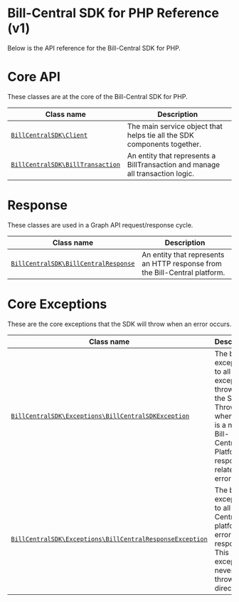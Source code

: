 # Bill-Central SDK for PHP Reference (v1)

Below is the API reference for the Bill-Central SDK for PHP.

# Core API

These classes are at the core of the Bill-Central SDK for PHP.

| Class name  | Description |
| ------------- | ------------- |
| [`BillCentralSDK\Client`](/src/Client.php)  | The main service object that helps tie all the SDK components together.  |
| [`BillCentralSDK\BillTransaction`](/src/BillTransaction.php)  | An entity that represents a BillTransaction and manage all transaction logic. |

# Response

These classes are used in a Graph API request/response cycle.

| Class name  | Description |
| ------------- | ------------- |
| [`BillCentralSDK\BillCentralResponse`](/src/BillCentralResponse.php) | An entity that represents an HTTP response from the Bill-Central platform.  |


# Core Exceptions

These are the core exceptions that the SDK will throw when an error occurs.

| Class name  | Description |
| ------------- | ------------- |
| [`BillCentralSDK\Exceptions\BillCentralSDKException`](/src/Exceptions/BillCentralSDKException.php) | The base exception to all exceptions thrown by the SDK. Thrown when there is a non-Bill-Central-Platform-response-related error.  |
| [`BillCentralSDK\Exceptions\BillCentralResponseException`](/src/Exceptions/BillCentralResponseException.php)  | The base exception to all Bill-Central platform error responses. This exception is never thrown directly.  |

